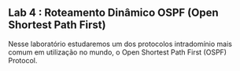 ## Lab 4 : Roteamento Dinâmico OSPF (Open Shortest Path First)

Nesse laboratório estudaremos um dos protocolos intradomínio mais comum em utilização no mundo, o Open Shortest Path First (OSPF) Protocol.

